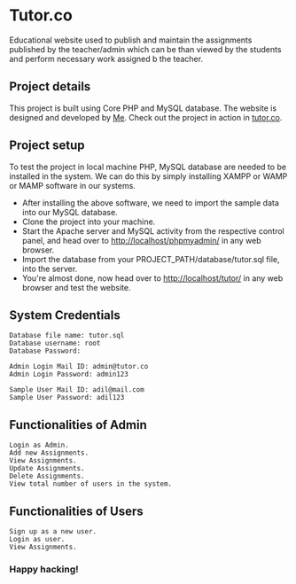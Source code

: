 # Tutor.co

Educational website used to publish and maintain the assignments published by the teacher/admin which can be than viewed by the students and perform necessary work assigned b the teacher.

## Project details

This project is built using Core PHP and MySQL database. The website is designed and developed by [Me](https://gihub.com/mohammed-adil). Check out the project in action in [tutor.co](http://tutor-co.000webhostapp.com/).

## Project setup

To test the project in local machine PHP, MySQL database are needed to be installed in the system.
We can do this by simply installing XAMPP or WAMP or MAMP software in our systems. 

- After installing the above software, we need to import the sample data into our MySQL database.
- Clone the project into your machine.
- Start the Apache server and MySQL activity from the respective control panel, and head over to [http://localhost/phpmyadmin/](http://localhost/phpmyadmin/) in any web browser.
- Import the database from your PROJECT_PATH/database/tutor.sql file, into the server.
- You're almost done, now head over to [http://localhost/tutor/](http://localhost/tutor/) in any web browser and test the website.

## System Credentials
```
Database file name: tutor.sql
Database username: root
Database Password: 
```
```
Admin Login Mail ID: admin@tutor.co
Admin Login Password: admin123
```
```
Sample User Mail ID: adil@mail.com
Sample User Password: adil123
```

## Functionalities of Admin
```
Login as Admin.
Add new Assignments.
View Assignments.
Update Assignments.
Delete Assignments.
View total number of users in the system.
```

## Functionalities of Users
```
Sign up as a new user.
Login as user.
View Assignments.
```

### Happy hacking!